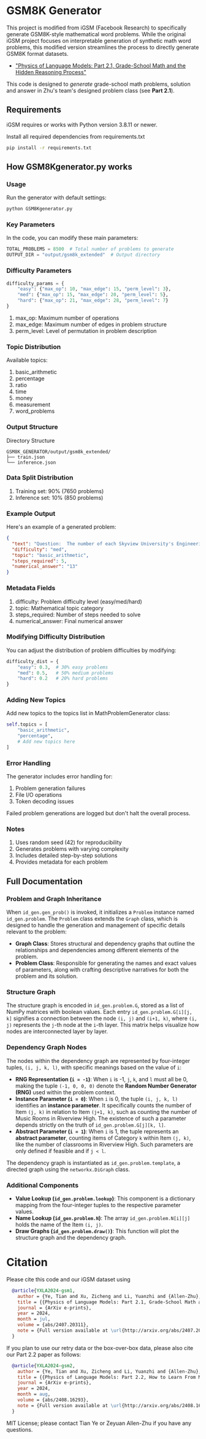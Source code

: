 # GSM8K Generator
This project is modified from iGSM (Facebook Research) to specifically generate GSM8K-style mathematical word problems. While the original iGSM project focuses on interpretable generation of synthetic math word problems, this modified version streamlines the process to directly generate GSM8K format datasets.

* ["Physics of Language Models: Part 2.1, Grade-School Math and the Hidden Reasoning Process"](https://arxiv.org/abs/2407.20311)

This code is designed to *generate* grade-school math problems, solution and answer in Zhu's team's designed problem class (see **Part 2.1**).


## Requirements
iGSM requires or works with Python version 3.8.11 or newer.

Install all required dependencies from requirements.txt
```bash
pip install -r requirements.txt
```

## How GSM8Kgenerator.py works
### Usage
Run the generator with default settings:
```bash
python GSM8Kgenerator.py
```

### Key Parameters
In the code, you can modify these main parameters:
```python
TOTAL_PROBLEMS = 8500  # Total number of problems to generate
OUTPUT_DIR = "output/gsm8k_extended"  # Output directory
```

### Difficulty Parameters
```python
difficulty_params = {
    "easy": {"max_op": 10, "max_edge": 15, "perm_level": 3},
    "med": {"max_op": 15, "max_edge": 20, "perm_level": 5},
    "hard": {"max_op": 21, "max_edge": 28, "perm_level": 7}
}
```

1. max_op: Maximum number of operations
2. max_edge: Maximum number of edges in problem structure
3. perm_level: Level of permutation in problem description

### Topic Distribution
Available topics:

1. basic_arithmetic
2. percentage
3. ratio
4. time
5. money
6. measurement
7. word_problems

### Output Structure
Directory Structure
```
GSM8K_GENERATOR/output/gsm8k_extended/
├── train.json
└── inference.json
```

### Data Split Distribution

1. Training set: 90% (7650 problems)
2. Inference set: 10% (850 problems)

### Example Output
Here's an example of a generated problem:
```json
{
  "text": "Question:  The number of each Skyview University's Engineering Workshop equals each Skyview University's Number Theory Room. The number of each Skyview University's Number Theory Room equals 19 times as much as each Seaview University's Robotics Lab. The number of each Meadowland University's Robotics Lab equals 11. The number of each Seaview University's Robotics Lab equals 3 more than each Meadowland University's Classroom. How many Engineering Workshop does Skyview University have?\nSolution:  Define Meadowland University's Robotics Lab as U; so U = 11. Define Meadowland University's Classroom as d; so d = U = 11. Define Seaview University's Robotics Lab as M; so M = 3 + d = 3 + 11 = 14. Define Skyview University's Number Theory Room as F; so F = 19 * M = 19 * 14 = 13. Define Skyview University's Engineering Workshop as l; so l = F = 13.\nAnswer:  13\n\n",
  "difficulty": "med",
  "topic": "basic_arithmetic",
  "steps_required": 5,
  "numerical_answer": "13"
}
```

### Metadata Fields

1. difficulty: Problem difficulty level (easy/med/hard)
2. topic: Mathematical topic category
3. steps_required: Number of steps needed to solve
4. numerical_answer: Final numerical answer

### Modifying Difficulty Distribution
You can adjust the distribution of problem difficulties by modifying:
```python
difficulty_dist = {
    "easy": 0.3,  # 30% easy problems
    "med": 0.5,   # 50% medium problems
    "hard": 0.2   # 20% hard problems
}
```

### Adding New Topics
Add new topics to the topics list in MathProblemGenerator class:
```python
self.topics = [
    "basic_arithmetic",
    "percentage",
    # Add new topics here
]
```

### Error Handling
The generator includes error handling for:

1. Problem generation failures
2. File I/O operations
3. Token decoding issues
   
Failed problem generations are logged but don't halt the overall process.

### Notes

1. Uses random seed (42) for reproducibility
2. Generates problems with varying complexity
3. Includes detailed step-by-step solutions
4. Provides metadata for each problem

## Full Documentation

### Problem and Graph Inheritance
When `id_gen.gen_prob()` is invoked, it initializes a `Problem` instance named `id_gen.problem`. The `Problem` class extends the `Graph` class, which is designed to handle the generation and management of specific details relevant to the problem:
- **Graph Class**: Stores structural and dependency graphs that outline the relationships and dependencies among different elements of the problem.
- **Problem Class**: Responsible for generating the names and exact values of parameters, along with crafting descriptive narratives for both the problem and its solution.

### Structure Graph
The structure graph is encoded in `id_gen.problem.G`, stored as a list of NumPy matrices with boolean values. Each entry `id_gen.problem.G[i][j, k]` signifies a connection between the node `(i, j)` and `(i+1, k)`, where `(i, j)` represents the `j`-th node at the `i`-th layer. This matrix helps visualize how nodes are interconnected layer by layer.

### Dependency Graph Nodes
The nodes within the dependency graph are represented by four-integer tuples, `(i, j, k, l)`, with specific meanings based on the value of `i`:
- **RNG Representation (`i = -1`)**: When `i` is -1, `j`, `k`, and `l` must all be 0, making the tuple `(-1, 0, 0, 0)` denote the **Random Number Generator (RNG)** used within the problem context.
- **Instance Parameter (`i = 0`)**: When `i` is 0, the tuple `(i, j, k, l)` identifies an **instance parameter**. It specifically counts the number of Item `(j, k)` in relation to Item `(j+1, k)`, such as counting the number of Music Rooms in Riverview High. The existence of such a parameter depends strictly on the truth of `id_gen.problem.G[j][k, l]`.
- **Abstract Parameter (`i = 1`)**: When `i` is 1, the tuple represents an **abstract parameter**, counting items of Category `k` within Item `(j, k)`, like the number of classrooms in Riverview High. Such parameters are only defined if feasible and if `j < l`.

The dependency graph is instantiated as ``id_gen.problem.template``, a directed graph using the ``networkx.DiGraph`` class.

### Additional Components
- **Value Lookup (`id_gen.problem.lookup`)**: This component is a dictionary mapping from the four-integer tuples to the respective parameter values.
- **Name Lookup (`id_gen.problem.N`)**: The array `id_gen.problem.N[i][j]` holds the name of the Item `(i, j)`.
- **Draw Graphs (`id_gen.problem.draw()`)**: This function will plot the structure graph and the dependency graph.

# Citation

Please cite this code and our iGSM dataset using
```bibtex
  @article{YXLA2024-gsm1,
    author = {Ye, Tian and Xu, Zicheng and Li, Yuanzhi and {Allen-Zhu}, Zeyuan},
    title = {{Physics of Language Models: Part 2.1, Grade-School Math and the Hidden Reasoning Process}},
    journal = {ArXiv e-prints},
    year = 2024,
    month = jul,
    volume = {abs/2407.20311},
    note = {Full version available at \url{http://arxiv.org/abs/2407.20311}}
  }
```

If you plan to use our retry data or the box-over-box data, please also cite our Part 2.2 paper as follows:
```bibtex
  @article{YXLA2024-gsm2,
    author = {Ye, Tian and Xu, Zicheng and Li, Yuanzhi and {Allen-Zhu}, Zeyuan},
    title = {{Physics of Language Models: Part 2.2, How to Learn From Mistakes on Grade-School Math Problems}},
    journal = {ArXiv e-prints},
    year = 2024,
    month = aug,
    volume = {abs/2408.16293},
    note = {Full version available at \url{http://arxiv.org/abs/2408.16293}}
  }
```

MIT License; please contact Tian Ye or Zeyuan Allen-Zhu if you have any questions.
